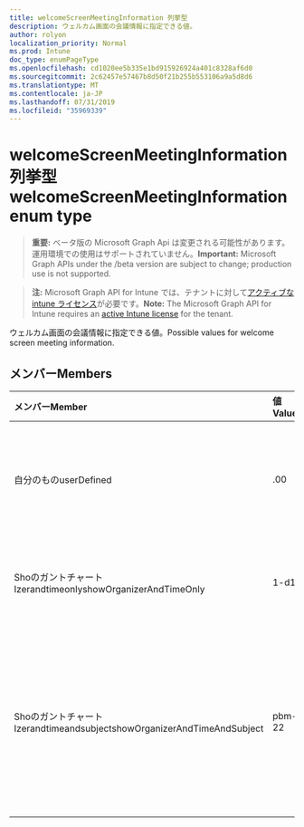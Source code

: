 ```yaml
---
title: welcomeScreenMeetingInformation 列挙型
description: ウェルカム画面の会議情報に指定できる値。
author: rolyon
localization_priority: Normal
ms.prod: Intune
doc_type: enumPageType
ms.openlocfilehash: cd1020ee5b335e1bd915926924a401c8328af6d0
ms.sourcegitcommit: 2c62457e57467b8d50f21b255b553106a9a5d8d6
ms.translationtype: MT
ms.contentlocale: ja-JP
ms.lasthandoff: 07/31/2019
ms.locfileid: "35969339"
---
```

# <a name="welcomescreenmeetinginformation-enum-type"></a><span data-ttu-id="d5631-103">welcomeScreenMeetingInformation 列挙型</span><span class="sxs-lookup"><span data-stu-id="d5631-103">welcomeScreenMeetingInformation enum type</span></span>

> <span data-ttu-id="d5631-104">**重要:** ベータ版の Microsoft Graph Api は変更される可能性があります。運用環境での使用はサポートされていません。</span><span class="sxs-lookup"><span data-stu-id="d5631-104">**Important:** Microsoft Graph APIs under the /beta version are subject to change; production use is not supported.</span></span>

> <span data-ttu-id="d5631-105">**注:** Microsoft Graph API for Intune では、テナントに対して[アクティブな intune ライセンス](https://go.microsoft.com/fwlink/?linkid=839381)が必要です。</span><span class="sxs-lookup"><span data-stu-id="d5631-105">**Note:** The Microsoft Graph API for Intune requires an [active Intune license](https://go.microsoft.com/fwlink/?linkid=839381) for the tenant.</span></span>

<span data-ttu-id="d5631-106">ウェルカム画面の会議情報に指定できる値。</span><span class="sxs-lookup"><span data-stu-id="d5631-106">Possible values for welcome screen meeting information.</span></span>

## <a name="members"></a><span data-ttu-id="d5631-107">メンバー</span><span class="sxs-lookup"><span data-stu-id="d5631-107">Members</span></span>
|<span data-ttu-id="d5631-108">メンバー</span><span class="sxs-lookup"><span data-stu-id="d5631-108">Member</span></span>|<span data-ttu-id="d5631-109">値</span><span class="sxs-lookup"><span data-stu-id="d5631-109">Value</span></span>|<span data-ttu-id="d5631-110">説明</span><span class="sxs-lookup"><span data-stu-id="d5631-110">Description</span></span>|
|:---|:---|:---|
|<span data-ttu-id="d5631-111">自分のもの</span><span class="sxs-lookup"><span data-stu-id="d5631-111">userDefined</span></span>|<span data-ttu-id="d5631-112">.0</span><span class="sxs-lookup"><span data-stu-id="d5631-112">0</span></span>|<span data-ttu-id="d5631-113">ユーザー定義、既定値、意図的ではありません。</span><span class="sxs-lookup"><span data-stu-id="d5631-113">User Defined, default value, no intent.</span></span>|
|<span data-ttu-id="d5631-114">Shoのガントチャート Izerandtimeonly</span><span class="sxs-lookup"><span data-stu-id="d5631-114">showOrganizerAndTimeOnly</span></span>|<span data-ttu-id="d5631-115">1-d</span><span class="sxs-lookup"><span data-stu-id="d5631-115">1</span></span>|<span data-ttu-id="d5631-116">開催者と時間のみを表示します。</span><span class="sxs-lookup"><span data-stu-id="d5631-116">Show organizer and time only.</span></span>|
|<span data-ttu-id="d5631-117">Shoのガントチャート Izerandtimeandsubject</span><span class="sxs-lookup"><span data-stu-id="d5631-117">showOrganizerAndTimeAndSubject</span></span>|<span data-ttu-id="d5631-118">pbm-2</span><span class="sxs-lookup"><span data-stu-id="d5631-118">2</span></span>|<span data-ttu-id="d5631-119">開催者、時間、および件名を表示する (個人の会議の場合は、件名が非表示)。</span><span class="sxs-lookup"><span data-stu-id="d5631-119">Show organizer, time and subject (subject is hidden for private meetings).</span></span>|





